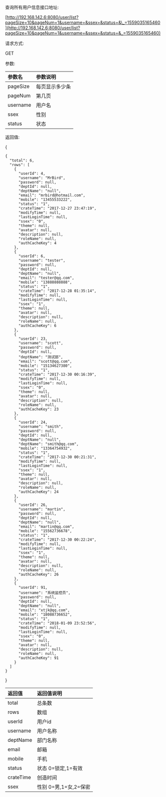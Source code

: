 查询所有用户信息接口地址:

[http://192.168.142.6:8080/user/list?pageSize=10&pageNum=1&username=&ssex=&status=&\_=1559035165460](http://192.168.142.6:8080/user/list?pageSize=10&pageNum=1&username=&ssex=&status=&_=1559035165460)

请求方式:

GET

参数:

| 参数名 | 参数说明 |
| :--- | :--- |
| pageSize | 每页显示多少条 |
| pageNum | 第几页 |
| username | 用户名 |
| ssex | 性别 |
| status | 状态 |

返回值:

{

```
{
  "total": 6,
  "rows": [
    {
      "userId": 4,
      "username": "MrBird",
      "password": null,
      "deptId": null,
      "deptName": "null",
      "email": "mrbird@hotmail.com",
      "mobile": "13455533222",
      "status": "1",
      "crateTime": "2017-12-27 23:47:19",
      "modifyTime": null,
      "lastLoginTime": null,
      "ssex": "0",
      "theme": null,
      "avatar": null,
      "description": null,
      "roleName": null,
      "authCacheKey": 4
    },
    {
      "userId": 6,
      "username": "tester",
      "password": null,
      "deptId": null,
      "deptName": "null",
      "email": "tester@qq.com",
      "mobile": "13888888888",
      "status": "1",
      "crateTime": "2017-12-28 01:35:14",
      "modifyTime": null,
      "lastLoginTime": null,
      "ssex": "1",
      "theme": null,
      "avatar": null,
      "description": null,
      "roleName": null,
      "authCacheKey": 6
    },
    {
      "userId": 23,
      "username": "scott",
      "password": null,
      "deptId": null,
      "deptName": "测试部",
      "email": "scott@qq.com",
      "mobile": "15134627380",
      "status": "1",
      "crateTime": "2017-12-30 00:16:39",
      "modifyTime": null,
      "lastLoginTime": null,
      "ssex": "0",
      "theme": null,
      "avatar": null,
      "description": null,
      "roleName": null,
      "authCacheKey": 23
    },
    {
      "userId": 24,
      "username": "smith",
      "password": null,
      "deptId": null,
      "deptName": "null",
      "deptName": "smith@qq.com",
      "mobile": "13364754932",
      "status": "1",
      "crateTime": "2017-12-30 00:21:31",
      "modifyTime": null,
      "lastLoginTime": null,
      "ssex": "1",
      "theme": null,
      "avatar": null,
      "description": null,
      "roleName": null,
      "authCacheKey": 24
    },
    {
      "userId": 26,
      "username": "martin",
      "password": null,
      "deptId": null,
      "deptName": "null",
      "email": "martin@qq.com",
      "mobile": "15562736678",
      "status": "1",
      "crateTime": "2017-12-30 00:22:24",
      "modifyTime": null,
      "lastLoginTime": null,
      "ssex": "1",
      "theme": null,
      "avatar": null,
      "description": null,
      "roleName": null,
      "authCacheKey": 26
    },
    {
      "userId": 91,
      "username": "系统监控员",
      "password": null,
      "deptId": null,
      "deptName": "null",
      "email": "xtjk@qq.com",
      "mobile": "18088736652",
      "status": "1",
      "crateTime": "2018-01-09 23:52:56",
      "modifyTime": null,
      "lastLoginTime": null,
      "ssex": "0",
      "theme": null,
      "avatar": null,
      "description": null,
      "roleName": null,
      "authCacheKey": 91
    }
  ]
}
```

}

| 返回值 | 返回值说明 |
| :--- | :--- |
| total | 总条数 |
| rows | 数组 |
| userId | 用户id |
| username | 用户名称 |
| deptName | 部门名称 |
| email | 邮箱 |
| mobile | 手机 |
| status | 状态  0=锁定,1=有效 |
| crateTime | 创造时间 |
| ssex | 性别 0=男,1=女,2=保密 |




